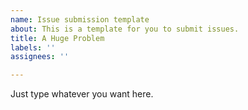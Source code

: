 ```yaml
---
name: Issue submission template
about: This is a template for you to submit issues.
title: A Huge Problem
labels: ''
assignees: ''

---
```


Just type whatever you want here.

